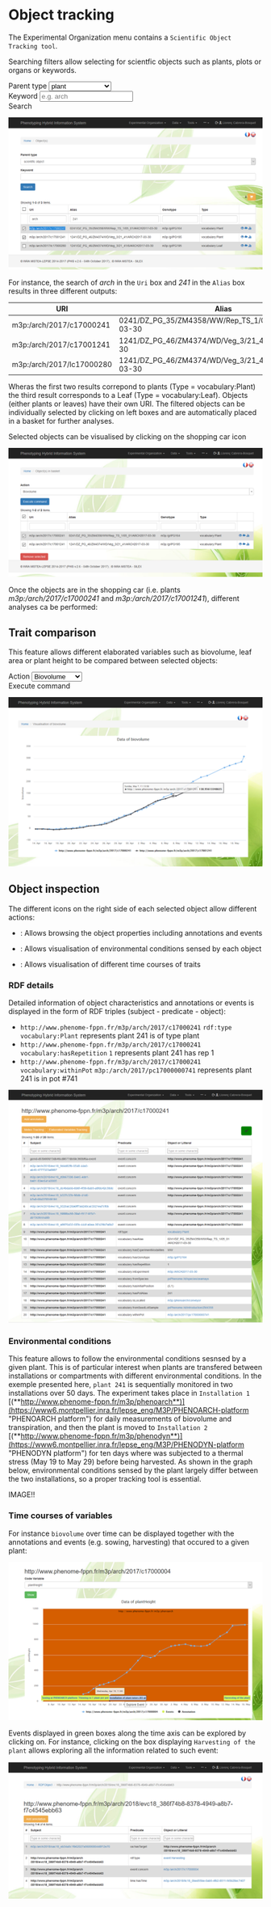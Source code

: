 # Object tracking

The Experimental Organization menu contains a `Scientific Object Tracking tool`.

Searching filters allow selecting for scientfic objects such as plants, plots or organs or keywords.

 <div class="form-group">
  <label for="sel1">Parent type</label>
  <select class="form-control" id="sel1">
    <option>plant</option>
    <option>plot</option>
    <option>leaf</option>
    <option>ear inflorescence</option>
  </select>
</div> 

  <div class="form-group">
  <label for="usr">Keyword</label>
  <input type="text" class="form-control" id="usr" placeholder="e.g. arch">
</div>
<span class="btn btn-primary">Search</span>

![objecttrack1](img/objecttrack1.png)

For instance, the search of *arch* in the `Uri` box and *241* in the `Alias` box results in three different outputs:

| URI                       | Alias                                                 | Genotype      | Type             |
|---------------------------|-------------------------------------------------------|---------------|------------------|
| m3p:/arch/2017/c17000241  | 0241/DZ_PG_35/ZM4358/WW/Rep_TS_1/05_01/ARCH2017-03-30 | m3p:/g/iPG164 | vocabulary:Plant |
| m3p:/arch/2017/c17001241  | 1241/DZ_PG_46/ZM4374/WD/Veg_3/21_41/ARCH2017-03-30    | m3p:/g/iPG195 | vocabulary:Plant |
| m3p:/arch/2017/lc17000280 | 1241/DZ_PG_46/ZM4374/WD/Veg_3/21_41/6/ARCH2017-03-30  | m3p:/g/iPG195 | vocabulary:Leaf  |

Wheras the first two results correpond to plants (Type = vocabulary:Plant) the third result corresponds to a Leaf (Type = vocabulary:Leaf). Objects (either plants or leaves) have their own URI. 
The filtered objects can be individually selected by clicking on left boxes and are automatically placed in a basket for further analyses.

Selected objects can be visualised by clicking on the shopping car icon <a href="#" class="btn btn-warning"><span class="glyphicon glyphicon-shopping-cart"></span></a>

![objecttrack2](img/objecttrack2.png)

Once the objects are in the shopping car (i.e. plants *m3p:/arch/2017/c17000241* and *m3p:/arch/2017/c17001241*), different analyses ca be performed:

## Trait comparison

This feature allows different elaborated variables such as biovolume, leaf area or plant height to be compared between selected objects:
 <div class="form-group">
  <label for="sel1">Action</label>
  <select class="form-control" id="sel1">
    <option>Biovolume</option>
    <option>Leaf Area</option>
    <option>Plant height</option>
    <option>Thermal time</option>
  </select>
</div>
<span class="btn btn-primary">Execute command</span>

![objecttrack3](img/objecttrack3.png)

## Object inspection

The different icons on the right side of each selected object allow different actions:

- <p><a href="#"> <span class="glyphicon glyphicon-eye-open"></span> </a>: Allows browsing the object properties including annotations and events</p>

- <p><a href="#"> <span class="glyphicon glyphicon-cloud"></span> </a>: Allows visualisation of environmental conditions sensed by each object  </p>

- <p><a href="#"> <span class="glyphicon glyphicon-stats"></span> </a>: Allows visualisation of different time courses of traits </p>

### RDF details

Detailed information of object characteristics and annotations or events is displayed in the form of RDF triples (subject - predicate - object):

- `http://www.phenome-fppn.fr/m3p/arch/2017/c17000241` `rdf:type` `vocabulary:Plant` represents plant 241 is of type plant
- `http://www.phenome-fppn.fr/m3p/arch/2017/c17000241`	`vocabulary:hasRepetition`	`1` represents plant 241 has rep 1
- `http://www.phenome-fppn.fr/m3p/arch/2017/c17000241`	`vocabulary:withinPot`	`m3p:/arch/2017/pc17000000741` represents plant 241 is in pot #741

![objecttrack4](img/objecttrack4.png)

### Environmental conditions

This feature allows to follow the environmental conditions sesnsed by a given plant. This is of particular interest when plants are transfered between installations or compartments with different environmental conditions. In the exemple presented here, `plant 241` is sequentially monitored in two installations over 50 days. The experiment takes place in `Installation 1` [(**http://www.phenome-fppn.fr/m3p/phenoarch**)](https://www6.montpellier.inra.fr/lepse_eng/M3P/PHENOARCH-platform "PHENOARCH platform") for daily measurements of biovolume and transpiration, and then the plant is moved to `Installation 2` [(**http://www.phenome-fppn.fr/m3p/phenodyn**)](https://www6.montpellier.inra.fr/lepse_eng/M3P/PHENODYN-platform "PHENODYN platform") for ten days where was subjected to a thermal stress (May 19 to May 29) before being harvested. As shown in the graph below, environmental conditions sensed by the plant largely differ between the two installations, so a proper tracking tool is essential.


IMAGE!!

### Time courses of variables

For instance `biovolume` over time can be displayed together with the annotations and events (e.g. sowing, harvesting) that occured to a given plant:

![objecttrack5](img/objecttrack5.png)

Events displayed in green boxes along the time axis can be explored by clicking on. For instance, clicking on the box displaying `Harvesting of the plant` allows exploring all the information related to such event:

![objecttrack6](img/objecttrack6.png)